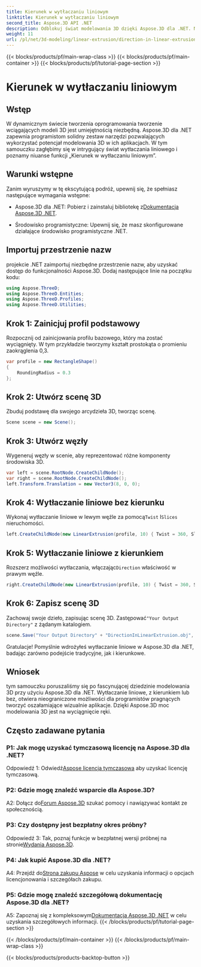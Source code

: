 ```yaml
---
title: Kierunek w wytłaczaniu liniowym
linktitle: Kierunek w wytłaczaniu liniowym
second_title: Aspose.3D API .NET
description: Odblokuj świat modelowania 3D dzięki Aspose.3D dla .NET. Naucz się kierunku wytłaczania liniowego, zwiększ kreatywność i bez wysiłku twórz wciągające aplikacje.
weight: 11
url: /pl/net/3d-modeling/linear-extrusion/direction-in-linear-extrusion/
---
```


{{< blocks/products/pf/main-wrap-class >}}
{{< blocks/products/pf/main-container >}}
{{< blocks/products/pf/tutorial-page-section >}}

# Kierunek w wytłaczaniu liniowym

## Wstęp

W dynamicznym świecie tworzenia oprogramowania tworzenie wciągających modeli 3D jest umiejętnością niezbędną. Aspose.3D dla .NET zapewnia programistom solidny zestaw narzędzi pozwalających wykorzystać potencjał modelowania 3D w ich aplikacjach. W tym samouczku zagłębimy się w intrygujący świat wytłaczania liniowego i poznamy niuanse funkcji „Kierunek w wytłaczaniu liniowym”.

## Warunki wstępne

Zanim wyruszymy w tę ekscytującą podróż, upewnij się, że spełniasz następujące wymagania wstępne:

-  Aspose.3D dla .NET: Pobierz i zainstaluj bibliotekę z[Dokumentacja Aspose.3D .NET](https://reference.aspose.com/3d/net/).

- Środowisko programistyczne: Upewnij się, że masz skonfigurowane działające środowisko programistyczne .NET.

## Importuj przestrzenie nazw

projekcie .NET zaimportuj niezbędne przestrzenie nazw, aby uzyskać dostęp do funkcjonalności Aspose.3D. Dodaj następujące linie na początku kodu:

```csharp
using Aspose.ThreeD;
using Aspose.ThreeD.Entities;
using Aspose.ThreeD.Profiles;
using Aspose.ThreeD.Utilities;
```

## Krok 1: Zainicjuj profil podstawowy

Rozpocznij od zainicjowania profilu bazowego, który ma zostać wyciągnięty. W tym przykładzie tworzymy kształt prostokąta o promieniu zaokrąglenia 0,3.

```csharp
var profile = new RectangleShape()
{
    RoundingRadius = 0.3
};
```

## Krok 2: Utwórz scenę 3D

Zbuduj podstawę dla swojego arcydzieła 3D, tworząc scenę.

```csharp
Scene scene = new Scene();
```

## Krok 3: Utwórz węzły

Wygeneruj węzły w scenie, aby reprezentować różne komponenty środowiska 3D.

```csharp
var left = scene.RootNode.CreateChildNode();
var right = scene.RootNode.CreateChildNode();
left.Transform.Translation = new Vector3(8, 0, 0);
```

## Krok 4: Wytłaczanie liniowe bez kierunku

 Wykonaj wytłaczanie liniowe w lewym węźle za pomocą`Twist` I`Slices` nieruchomości.

```csharp
left.CreateChildNode(new LinearExtrusion(profile, 10) { Twist = 360, Slices = 100 });
```

## Krok 5: Wytłaczanie liniowe z kierunkiem

 Rozszerz możliwości wytłaczania, włączając`Direction` właściwość w prawym węźle.

```csharp
right.CreateChildNode(new LinearExtrusion(profile, 10) { Twist = 360, Slices = 100, Direction = new Vector3(0.3, 0.2, 1) });
```

## Krok 6: Zapisz scenę 3D

 Zachowaj swoje dzieło, zapisując scenę 3D. Zastępować`"Your Output Directory"` z żądanym katalogiem.

```csharp
scene.Save("Your Output Directory" + "DirectionInLinearExtrusion.obj", FileFormat.WavefrontOBJ);
```

Gratulacje! Pomyślnie wdrożyłeś wytłaczanie liniowe w Aspose.3D dla .NET, badając zarówno podejście tradycyjne, jak i kierunkowe.

## Wniosek

tym samouczku poruszaliśmy się po fascynującej dziedzinie modelowania 3D przy użyciu Aspose.3D dla .NET. Wytłaczanie liniowe, z kierunkiem lub bez, otwiera nieograniczone możliwości dla programistów pragnących tworzyć oszałamiające wizualnie aplikacje. Dzięki Aspose.3D moc modelowania 3D jest na wyciągnięcie ręki.

## Często zadawane pytania

### P1: Jak mogę uzyskać tymczasową licencję na Aspose.3D dla .NET?

 Odpowiedź 1: Odwiedź[Aspose licencja tymczasowa](https://purchase.aspose.com/temporary-license/) aby uzyskać licencję tymczasową.

### P2: Gdzie mogę znaleźć wsparcie dla Aspose.3D?

 A2: Dołącz do[Forum Aspose.3D](https://forum.aspose.com/c/3d/18) szukać pomocy i nawiązywać kontakt ze społecznością.

### P3: Czy dostępny jest bezpłatny okres próbny?

 Odpowiedź 3: Tak, poznaj funkcje w bezpłatnej wersji próbnej na stronie[Wydania Aspose.3D](https://releases.aspose.com/).

### P4: Jak kupić Aspose.3D dla .NET?

 A4: Przejdź do[Strona zakupu Aspose](https://purchase.aspose.com/buy) w celu uzyskania informacji o opcjach licencjonowania i szczegółach zakupu.

### P5: Gdzie mogę znaleźć szczegółową dokumentację Aspose.3D dla .NET?

 A5: Zapoznaj się z kompleksowym[Dokumentacja Aspose.3D .NET](https://reference.aspose.com/3d/net/) w celu uzyskania szczegółowych informacji.
{{< /blocks/products/pf/tutorial-page-section >}}

{{< /blocks/products/pf/main-container >}}
{{< /blocks/products/pf/main-wrap-class >}}

{{< blocks/products/products-backtop-button >}}
